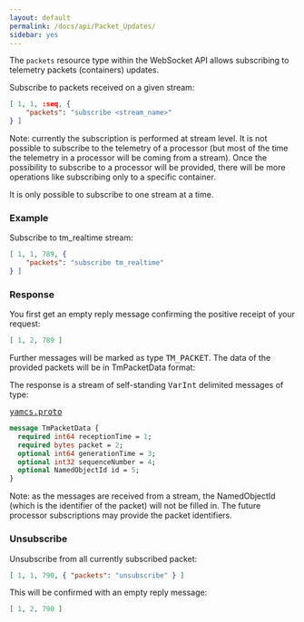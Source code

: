 ```yaml
---
layout: default
permalink: /docs/api/Packet_Updates/
sidebar: yes
---
```

The `packets` resource type within the WebSocket API allows subscribing to telemetry packets (containers) updates. 

Subscribe to packets received on a given stream:

```json
[ 1, 1, :seq, {
    "packets": "subscribe <stream_name>"    
} ]
```
Note: currently the subscription is performed at stream level. It is not possible to subscribe to the telemetry of a processor (but most of the time the telemetry in a processor will be coming from a stream).
Once the possibility to subscribe to a processor will be provided, there will be more operations like subscribing only to a specific container.

It is only possible to subscribe to one stream at a time.

### Example

Subscribe to tm_realtime stream:

```json
[ 1, 1, 789, {
    "packets": "subscribe tm_realtime"    
} ]
```

### Response

You first get an empty reply message confirming the positive receipt of your request:

```json
[ 1, 2, 789 ]
```
    
Further messages will be marked as type <tt>TM_PACKET</tt>. The data of the provided packets will be in TmPacketData format:

The response is a stream of self-standing <tt>VarInt</tt> delimited messages of type:

<pre class="r header"><a href="/docs/api/yamcs.proto/">yamcs.proto</a></pre>
```proto
message TmPacketData {
  required int64 receptionTime = 1;
  required bytes packet = 2;
  optional int64 generationTime = 3;
  optional int32 sequenceNumber = 4;
  optional NamedObjectId id = 5;
}
```

Note: as the messages are received from a stream, the NamedObjectId (which is the identifier of the packet) will not be filled in. The future processor subscriptions may provide the packet identifiers.

### Unsubscribe

Unsubscribe from all currently subscribed packet:

```json
[ 1, 1, 790, { "packets": "unsubscribe" } ]
```

This will be confirmed with an empty reply message:

```json
[ 1, 2, 790 ]
```
